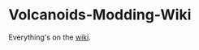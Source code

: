 # Volcanoids-Modding-Wiki
Everything's on the [wiki](https://github.com/Synthlight/Volcanoids-Modding-Wiki/wiki).
